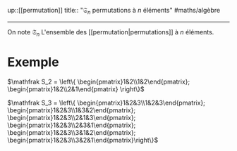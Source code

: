 up::[[permutation]]
title:: "$\mathfrak{S}_{n}$ permutations à $n$ éléments"
#maths/algèbre 

----

On note $\mathfrak S_n$ L'ensemble des [[permutation|permutations]] à $n$ éléments.

# Exemple

$\mathfrak S_2 = \left\{ \begin{pmatrix}1&2\\1&2\end{pmatrix}; \begin{pmatrix}1&2\\2&1\end{pmatrix} \right\}$

$\mathfrak S_3 = \left\{ \begin{pmatrix}1&2&3\\1&2&3\end{pmatrix}; \begin{pmatrix}1&2&3\\1&3&2\end{pmatrix}; \begin{pmatrix}1&2&3\\2&1&3\end{pmatrix}; \begin{pmatrix}1&2&3\\2&3&1\end{pmatrix}; \begin{pmatrix}1&2&3\\3&1&2\end{pmatrix}; \begin{pmatrix}1&2&3\\3&2&1\end{pmatrix}\right\}$


